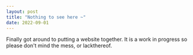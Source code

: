 ```yaml
---
layout: post
title: "Nothing to see here ~"
date: 2022-09-01
---
```


Finally got around to putting a website together. It is a work in progress so please don't mind the mess, or lackthereof. 

